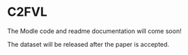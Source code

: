 # C2FVL

The Modle code and readme documentation will come soon!

The dataset will be released after the paper is accepted.
